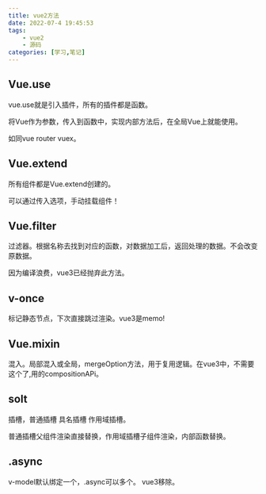 ```yaml
---
title: vue2方法
date: 2022-07-4 19:45:53
tags:
    - vue2
    - 源码
categories: [学习,笔记]
---
```


## Vue.use

vue.use就是引入插件，所有的插件都是函数。

将Vue作为参数，传入到函数中，实现内部方法后，在全局Vue上就能使用。

如同vue router vuex。
<!-- more -->

## Vue.extend

所有组件都是Vue.extend创建的。

可以通过传入选项，手动挂载组件！

## Vue.filter

过滤器。根据名称去找到对应的函数，对数据加工后，返回处理的数据。不会改变原数据。

因为编译浪费，vue3已经抛弃此方法。

## v-once

标记静态节点，下次直接跳过渲染。vue3是memo!

## Vue.mixin

混入。局部混入或全局，mergeOption方法，用于复用逻辑。在vue3中，不需要这个了,用的compositionAPi。


## solt

插槽，普通插槽 具名插槽 作用域插槽。

普通插槽父组件渲染直接替换，作用域插槽子组件渲染，内部函数替换。

## .async

v-model默认绑定一个，.async可以多个。 vue3移除。